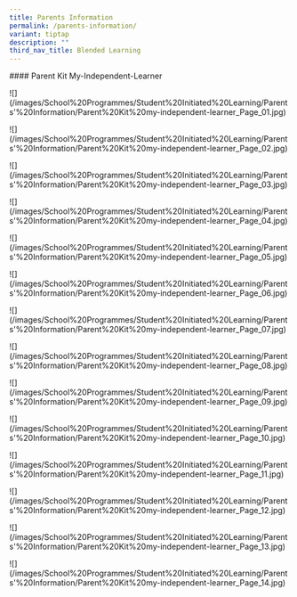 ```yaml
---
title: Parents Information
permalink: /parents-information/
variant: tiptap
description: ""
third_nav_title: Blended Learning
---
```

<p>#### Parent Kit My-Independent-Learner</p>
<p>![](/images/School%20Programmes/Student%20Initiated%20Learning/Parents'%20Information/Parent%20Kit%20my-independent-learner_Page_01.jpg)</p>
<p>![](/images/School%20Programmes/Student%20Initiated%20Learning/Parents'%20Information/Parent%20Kit%20my-independent-learner_Page_02.jpg)</p>
<p>![](/images/School%20Programmes/Student%20Initiated%20Learning/Parents'%20Information/Parent%20Kit%20my-independent-learner_Page_03.jpg)</p>
<p>![](/images/School%20Programmes/Student%20Initiated%20Learning/Parents'%20Information/Parent%20Kit%20my-independent-learner_Page_04.jpg)</p>
<p>![](/images/School%20Programmes/Student%20Initiated%20Learning/Parents'%20Information/Parent%20Kit%20my-independent-learner_Page_05.jpg)</p>
<p>![](/images/School%20Programmes/Student%20Initiated%20Learning/Parents'%20Information/Parent%20Kit%20my-independent-learner_Page_06.jpg)</p>
<p>![](/images/School%20Programmes/Student%20Initiated%20Learning/Parents'%20Information/Parent%20Kit%20my-independent-learner_Page_07.jpg)</p>
<p>![](/images/School%20Programmes/Student%20Initiated%20Learning/Parents'%20Information/Parent%20Kit%20my-independent-learner_Page_08.jpg)</p>
<p>![](/images/School%20Programmes/Student%20Initiated%20Learning/Parents'%20Information/Parent%20Kit%20my-independent-learner_Page_09.jpg)</p>
<p>![](/images/School%20Programmes/Student%20Initiated%20Learning/Parents'%20Information/Parent%20Kit%20my-independent-learner_Page_10.jpg)</p>
<p>![](/images/School%20Programmes/Student%20Initiated%20Learning/Parents'%20Information/Parent%20Kit%20my-independent-learner_Page_11.jpg)</p>
<p>![](/images/School%20Programmes/Student%20Initiated%20Learning/Parents'%20Information/Parent%20Kit%20my-independent-learner_Page_12.jpg)</p>
<p>![](/images/School%20Programmes/Student%20Initiated%20Learning/Parents'%20Information/Parent%20Kit%20my-independent-learner_Page_13.jpg)</p>
<p>![](/images/School%20Programmes/Student%20Initiated%20Learning/Parents'%20Information/Parent%20Kit%20my-independent-learner_Page_14.jpg)</p>